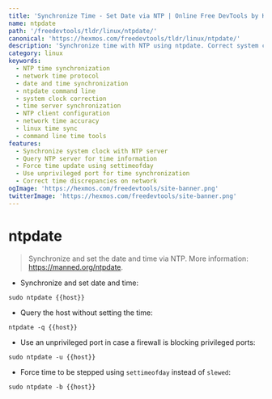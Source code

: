 ```yaml
---
title: 'Synchronize Time - Set Date via NTP | Online Free DevTools by Hexmos'
name: ntpdate
path: '/freedevtools/tldr/linux/ntpdate/'
canonical: 'https://hexmos.com/freedevtools/tldr/linux/ntpdate/'
description: 'Synchronize time with NTP using ntpdate. Correct system clock drift and ensure accurate timestamps across your network. Free online tool, no registration required.'
category: linux
keywords:
  - NTP time synchronization
  - network time protocol
  - date and time synchronization
  - ntpdate command line
  - system clock correction
  - time server synchronization
  - NTP client configuration
  - network time accuracy
  - linux time sync
  - command line time tools
features:
  - Synchronize system clock with NTP server
  - Query NTP server for time information
  - Force time update using settimeofday
  - Use unprivileged port for time synchronization
  - Correct time discrepancies on network
ogImage: 'https://hexmos.com/freedevtools/site-banner.png'
twitterImage: 'https://hexmos.com/freedevtools/site-banner.png'
---
```


# ntpdate

> Synchronize and set the date and time via NTP.
> More information: <https://manned.org/ntpdate>.

- Synchronize and set date and time:

`sudo ntpdate {{host}}`

- Query the host without setting the time:

`ntpdate -q {{host}}`

- Use an unprivileged port in case a firewall is blocking privileged ports:

`sudo ntpdate -u {{host}}`

- Force time to be stepped using `settimeofday` instead of `slewed`:

`sudo ntpdate -b {{host}}`
